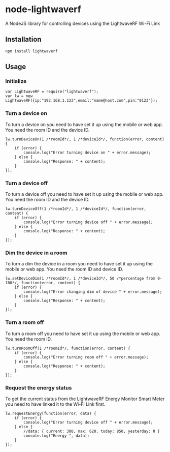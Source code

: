 node-lightwaverf
================

A NodeJS library for controlling devices using the LightwaveRF Wi-Fi Link

## Installation

    npm install lightwaverf

## Usage

### Initialize

    var LightwaveRF = require("lightwaverf");
    var lw = new LightwaveRF({ip:"192.168.1.123",email:"name@host.com",pin:"0123"});

### Turn a device on

To turn a device on you need to have set it up using the mobile or web app. You need the room ID and the device ID.

    lw.turnDeviceOn(1 /*roomId*/, 1 /*deviceId*/, function(error, content) {
        if (error) {
            console.log("Error turning device on " + error.message);
        } else {
            console.log("Response: " + content);
        }
    });

### Turn a device off

To turn a device off you need to have set it up using the mobile or web app. You need the room ID and the device ID.

    lw.turnDeviceOff(1 /*roomId*/, 1 /*deviceId*/, function(error, content) {
        if (error) {
            console.log("Error turning device off " + error.message);
        } else {
            console.log("Response: " + content);
        }
    });

### Dim the device in a room

To turn a dim the device in a room you need to have set it up using the mobile or web app. You need the room ID and device ID.

    lw.setDeviceDim(1 /*roomId*/, 1 /*deviceId*/, 50 /*percentage from 0-100*/, function(error, content) {
        if (error) {
            console.log("Error changing dim of device " + error.message);
        } else {
            console.log("Response: " + content);
        }
    });

### Turn a room off

To turn a room off you need to have set it up using the mobile or web app. You need the room ID.

    lw.turnRoomOff(1 /*roomId*/, function(error, content) {
        if (error) {
            console.log("Error turning room off " + error.message);
        } else {
            console.log("Response: " + content);
        }
    });

### Request the energy status

To get the current status from the LightwaveRF Energy Monitor Smart Meter you need to have linked it to the Wi-Fi Link first.

    lw.requestEnergy(function(error, data) {
        if (error) {
            console.log("Error turning device off " + error.message);
        } else {
            //data: { current: 300, max: 620, today: 850, yesterday: 0 }
            console.log("Energy ", data);
        }
    });



